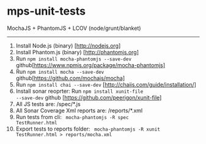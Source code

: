 mps-unit-tests
==============
MochaJS + PhantomJS + LCOV (node/grunt/blanket)
_______________________________________________


1. Install Node.js (binary) [http://nodejs.org]
2. Install Phantom.js (binary)  [http://phantomjs.org]
3. Run <code>npm install mocha-phantomjs --save-dev</code> github[https://www.npmjs.org/package/mocha-phantomjs]
4. Run <code>npm install mocha --save-dev</code> github[https://github.com/mochajs/mocha]
5. Run <code>npm install chai --save-dev</code> [http://chaijs.com/guide/installation/]
5. Install sonar reoprter: Run <code>npm install xunit-file --save-dev</code>  github [https://github.com/peerigon/xunit-file]
6. All JS tests are: /spec/*.js
7. All Sonar Coverage Xml reports are: /reports/*.xml
8. Run tests from cli: <code> mocha-phantomjs -R spec TestRunner.html</code>
9. Export tests to reports folder: <code> mocha-phantomjs -R xunit TestRunner.html > reports/mocha.xml</code>

